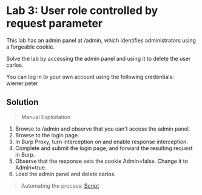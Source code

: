 # Lab 3: User role controlled by request parameter

This lab has an admin panel at /admin, which identifies administrators using a forgeable cookie.

Solve the lab by accessing the admin panel and using it to delete the user carlos.

You can log in to your own account using the following credentials: wiener:peter

## Solution
> Manual Exploitation
1. Browse to /admin and observe that you can't access the admin panel.
2. Browse to the login page.
3. In Burp Proxy, turn interception on and enable response interception.
4. Complete and submit the login page, and forward the resulting request in Burp.
5. Observe that the response sets the cookie Admin=false. Change it to Admin=true.
6. Load the admin panel and delete carlos.

> Automating the process: [Script](https://github.com/darshannn10/PortSwiggers-Web-Sec-Academy/blob/main/Access%20Control/lab-03/lab-03-script.py)
